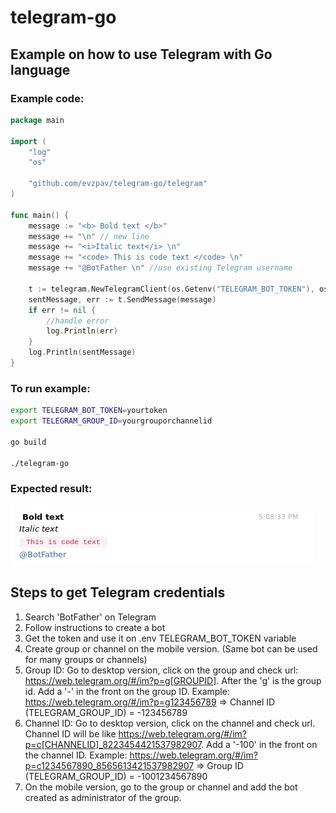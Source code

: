 # telegram-go

## Example on how to use Telegram with Go language

### Example code:

```go
package main

import (
	"log"
	"os"

	"github.com/evzpav/telegram-go/telegram"
)

func main() {
	message := "<b> Bold text </b>"
	message += "\n" // new line
	message += "<i>Italic text</i> \n"
	message += "<code> This is code text </code> \n"
	message += "@BotFather \n" //use existing Telegram username

	t := telegram.NewTelegramClient(os.Getenv("TELEGRAM_BOT_TOKEN"), os.Getenv("TELEGRAM_GROUP_ID"))
	sentMessage, err := t.SendMessage(message)
	if err != nil {
		//handle error
		log.Println(err)
	}
	log.Println(sentMessage)
}
```

### To run example:
```bash
export TELEGRAM_BOT_TOKEN=yourtoken
export TELEGRAM_GROUP_ID=yourgrouporchannelid

go build

./telegram-go

```
### Expected result:
![telegram-example](example-result.png "Expected result")


## Steps to get Telegram credentials
1) Search 'BotFather' on Telegram
2) Follow instructions to create a bot
3) Get the token and use it on .env TELEGRAM_BOT_TOKEN variable
4) Create group or channel on the mobile version. (Same bot can be used for many groups or channels)
5) Group ID: Go to desktop version, click on the group and check url: https://web.telegram.org/#/im?p=g[GROUPID]. After the 'g' is the group id. Add a '-' in the front on the group ID. Example: https://web.telegram.org/#/im?p=g123456789 => Channel ID (TELEGRAM_GROUP_ID) = -123456789
6) Channel ID: Go to desktop version, click on the channel and check url. Channel ID will be like https://web.telegram.org/#/im?p=c[CHANNELID]_8223454421537982907. Add a '-100' in the front on the channel ID. Example: https://web.telegram.org/#/im?p=c1234567890_8565613421537982907 => Group ID (TELEGRAM_GROUP_ID) = -1001234567890
7) On the mobile version, go to the group or channel and add the bot created as administrator of the group.